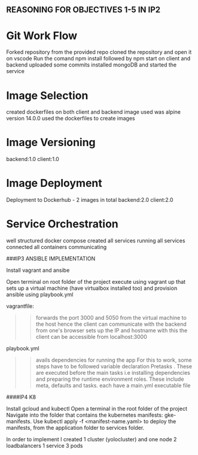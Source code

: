 ## REASONING FOR OBJECTIVES 1-5 IN IP2
# Git Work Flow
Forked repository from the provided repo
cloned the repository and open it on vscode
Run the comand npm install followed by npm start on client and backend
uploaded some commits 
installed mongoDB and started the service

# Image Selection
created dockerfiles on both client and backend
image used was alpine version 14.0.0
used the dockerfiles to create images 


# Image Versioning

backend:1.0
client:1.0

# Image Deployment

Deployment to Dockerhub - 2 images in total 
backend:2.0
client:2.0


# Service Orchestration

well structured docker compose created
all services running 
all services connected 
all containers communicating 


###IP3 ANSIBLE IMPLEMENTATION

Install vagrant and ansibe

Open terminal on root folder of the project
execute using vagrant up that sets up a virtual machine (have virtualbox installed too) and provision ansible using playbook.yml

vagrantfile: 
>>forwards the port 3000 and 5050 from the virtual machine to the host hence the client can communicate with the backend from one's browser
>>sets up the IP and hostname
>>with this the client can be accessible from localhost:3000

playbook.yml
>>avails dependencies for running the app
For this to work, some steps have to be followed
>>variable declaration 
>>Pretasks . These are executed before the main tasks i.e installing dependencies and preparing the runtime environment 
>>roles. These include meta, defaults and tasks. each have a main.yml executable file


####IP4 K8

 Install gcloud and kubectl
 Open a terminal in the root folder of the project
 Navigate into the folder that contains the kubernetes manifests: gke-manifests. 
 Use kubectl apply -f <manifest-name.yaml> to deploy the manifests, from the application folder to services folder.

 In order to implement I created 1 cluster (yolocluster) and one node
 2 loadbalancers 
 1 service
 3 pods